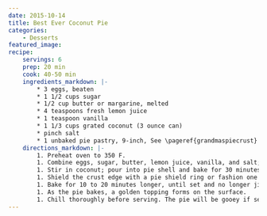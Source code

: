 ```yaml
---
date: 2015-10-14
title: Best Ever Coconut Pie
categories:
    - Desserts
featured_image: 
recipe:
    servings: 6 
    prep: 20 min
    cook: 40-50 min
    ingredients_markdown: |-
        * 3 eggs, beaten
        * 1 1/2 cups sugar
        * 1/2 cup butter or margarine, melted
        * 4 teaspoons fresh lemon juice
        * 1 teaspoon vanilla
        * 1 1/3 cups grated coconut (3 ounce can)
        * pinch salt
        * 1 unbaked pie pastry, 9-inch, See \pageref{grandmaspiecrust}
    directions_markdown: |-
        1. Preheat oven to 350 F.
        1. Combine eggs, sugar, butter, lemon juice, vanilla, and salt; mix well.
        1. Stir in coconut; pour into pie shell and bake for 30 minutes.
        1. Shield the crust edge with a pie shield ring or fashion one with aluminum foil and place over edge.
        1. Bake for 10 to 20 minutes longer, until set and no longer jiggly.
        1. As the pie bakes, a golden topping forms on the surface.
        1. Chill thoroughly before serving. The pie will be gooey if served at room temperature. Serves 6.
---
```

